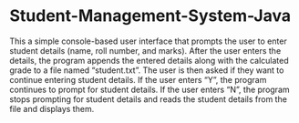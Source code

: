 # Student-Management-System-Java
This a simple console-based user interface that prompts the user to enter student details (name, roll number, and marks). After the user enters the details, the program appends the entered details along with the calculated grade to a file named “student.txt”. The user is then asked if they want to continue entering student details. If the user enters “Y”, the program continues to prompt for student details. If the user enters “N”, the program stops prompting for student details and reads the student details from the file and displays them.
